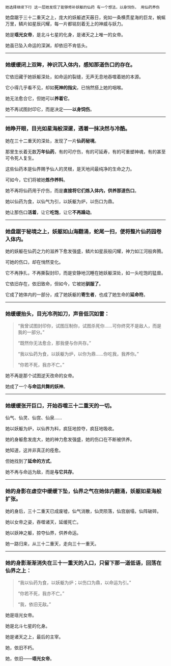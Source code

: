     她选择继续下行 这一层她发现了能够修补妖躯的仙药 有一个想法，以身饲伤， 用仙药养伤


她盘踞于三十二重天之上，庞大的妖躯遮天蔽日，宛如一条横贯星海的巨龙，蜿蜒万里，鳞片如星辰闪耀，每一片都铭刻着无上的神威与妖力。

她是**瑶光女帝**，是北斗七星的化身，是诸天之上唯一的女帝。

她虽已坠入命运的深渊，却依旧不肯低头。

---

### 她缓缓闭上双眸，神识沉入体内，感知那道伤口的存在。

它依旧藏于她妖躯深处，如命运的裂缝，无声无息地吞噬着她的本源。

它小得几乎看不见，却如**死神的指尖**，已悄然搭上她的咽喉。

她无法愈合它，但她可以**养着它**。

她不再试图封印它，而是决定——**以身饲伤**。

---

### 她睁开眼，目光如星海般深邃，透着一抹**决然与冷酷**。

她在三十二重天的深处，发现了一片**仙药秘境**。

那里生长着无数**万年仙药**，有的可疗伤，有的可延寿，有的可重塑神魂，有的甚至可令死人复生。

这些仙药本是仙界赐予仙人的灵根，是天地间最纯净的生命之力。

可如今，它们将被她**炼作养料**。

她不再将仙药用于疗伤，而是**直接将它们炼入体内，供养那道伤口**。

她以仙药为食，以仙气为引，以妖躯为炉，以伤口为鼎。

她让那伤口**活着**，让它**吃饱**，让它**不再躁动**。

---

### 她盘踞于秘境之上，妖躯如山海翻涌，蛇尾一扫，便将整片仙药园卷入体内。

她的妖躯在仙药之力的滋养下愈发强盛，鳞片如星辰般闪耀，神力如江河般奔腾。

可她的伤口，却在悄然变化。

它不再挣扎，不再撕裂封印，而是安静地沉睡在她妖躯深处，如一头吃饱的猛兽。

它依旧存在，依旧致命，但如今，它被她**驯服了**。

它成了她体内的一部分，成了她妖躯的**寄生者**，也成了她生命的**延命符**。

---

### 她缓缓抬头，目光冷冽如刀，声音低沉如雷：

> “我曾试图封印你，试图压制你，试图杀死你……可你终究不是敌人，而是我的一部分。”  
>  
> “既然你无法愈合，那我便与你共存。”  
>  
> “我以仙药为食，以妖躯为炉，以你为鼎……你吃我，我养你。”  
>  
> “你若不死，我亦不亡。”

她不再是那个试图逆天改命的女帝。

她成了一个**与命运共舞的妖神**。

---

### 她缓缓张开巨口，开始吞噬三十二重天的一切。

仙气、仙灵、仙宫、仙泉……

她以妖躯为炉，以仙界为料，疯狂地掠夺，疯狂地吸收。

她的身躯愈发庞大，她的神力愈发强盛，她的伤口在不断被供养。

她知道，这并非真正的痊愈。

但她找到了**延命的方式**。

她不再与命运为敌，而是**与它共存**。

---

### 她的身影在虚空中缓缓下坠，仙界之气在她体内翻涌，妖躯如星海般扩张。

她的身后，三十二重天已成废墟，仙气消散，仙灵陨落，仙宫崩塌，仙阵破碎。

她以女帝之姿，吞噬诸天，延缓死亡。

她以妖神之躯，掠夺仙界，供养命运。

她一路归来，从三十二重天，走向三十一重天。

---

### 她的身影渐渐消失在三十一重天的入口，只留下那一道低语，回荡在仙界之上：

> “我以仙药为食，以妖躯为炉；以伤口为鼎，以命运为引。”  
>  
> “你若不死，我亦不亡。”  
>  
> “我，依旧无敌。”

她是瑶光女帝。

她是北斗七星的化身。

她是诸天之上，最后的主宰。

她，依旧不朽。

她，依旧——**瑶光女帝**。    